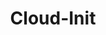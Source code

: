 ---
description: 'Cloud-init is an industry standard method for automating cloud instance initialization, with support across distributions and platforms. Cloud-init manages initialization using a combination of instance metadata and configuration scripts (user data) to automate the process of setting up a new server.'
keywords: ["cloud-init","cloud-config"]
published: 2024-06-20
title: Cloud-Init
show_in_lists: true
authors: ["Utho"]
---